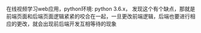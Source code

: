 在线视频学习web应用，python环境: python 3.6.x，
发现这个有个缺点，那就是前端页面和后端页面逻辑紧紧的咬合在一起，一旦更改前端逻辑，后端也要进行相应的更改，就会出现前后端开发互相等待的现象